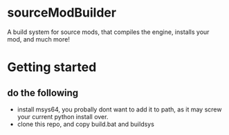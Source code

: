 # sourceModBuilder
A build system for source mods,  that compiles the engine, installs your mod, and much more!
# Getting started
## do the following
- install msys64, you probally dont want to add it to path, as it may screw your current python install over.
- clone this repo, and copy build.bat and buildsys 
